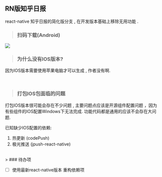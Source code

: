 ## RN版知乎日报

 react-native 知乎日报的简化版分支 , 在开发版本基础上移除无用功能 .

>### 扫码下载(Android)

<img src='https://github.com/liganghui/react-native-zhihuDaily/blob/simple/doc/qrCode.png'/>

>### 为什么没有IOS版本?
  
  因为IOS版本需要使用苹果电脑才可以生成 , 作者没有啊.


<br/>

> ### 打包IOS包面临的问题
  
  打包IOS版本很可能会存在不少问题 , 主要问题点应该是开源组件配置问题 ，因为有些组件的IOS配置Windows下无法完成.
  功能代码都是通用的应该不会存在大问题.

  已知缺少IOS配置的依赖:

1. 热更新  (codePush)
2. 极光推送 (jpush-react-native)
<br/>
> ### 待办项 

- [ ] 使用最新react-native版本 重构依赖项 
